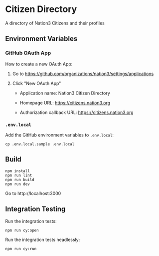 # Citizen Directory

A directory of Nation3 Citizens and their profiles

## Environment Variables

### GitHub OAuth App

How to create a new OAuth App:

1. Go to https://github.com/organizations/nation3/settings/applications

1. Click "New OAuth App"

   - Application name: Nation3 Citizen Directory

   - Homepage URL: https://citizens.nation3.org

   - Authorization callback URL: https://citizens.nation3.org

### `.env.local`

Add the GitHub environment variables to `.env.local`:

```
cp .env.local.sample .env.local
```

## Build

```
npm install
npm run lint
npm run build
npm run dev
```

Go to http://localhost:3000

## Integration Testing

Run the integration tests:
```
npm run cy:open
```

Run the integration tests headlessly:
```
npm run cy:run
```
